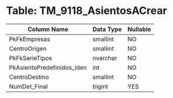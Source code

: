 # Table: TM_9118_AsientosACrear

| Column Name | Data Type | Nullable |
|-------------|-----------|----------|
| PkFkEmpresas | smallint | NO |
| CentroOrigen | smallint | NO |
| PkFkSerieTipos | nvarchar | NO |
| PkAsientoPredefinidos_Iden | int | NO |
| CentroDestino | smallint | NO |
| NumDet_Final | bigint | YES |

